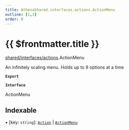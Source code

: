 ```yaml
---
title: AthenaShared.interfaces.actions.ActionMenu
outline: [1,3]
order: 0
---
```


# {{ $frontmatter.title }}


[shared/interfaces/actions](../modules/shared_interfaces_actions.md).ActionMenu

An infinitely scaling menu.
Holds up to 9 options at a time

**`Export`**

**`Interface`**

ActionMenu

## Indexable

▪ [key: `string`]: [`Action`](shared_interfaces_actions_Action.md) \| [`ActionMenu`](shared_interfaces_actions_ActionMenu.md)
